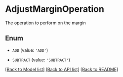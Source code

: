 # AdjustMarginOperation

The operation to perform on the margin

## Enum

* `ADD` (value: `'ADD'`)

* `SUBTRACT` (value: `'SUBTRACT'`)

[[Back to Model list]](../README.md#documentation-for-models) [[Back to API list]](../README.md#documentation-for-api-endpoints) [[Back to README]](../README.md)


